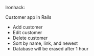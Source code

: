 Ironhack:

Customer app in Rails

- Add customer
- Edit customer
- Delete customer
- Sort by name, link, and newest
- Database will be erased after 1 hour


